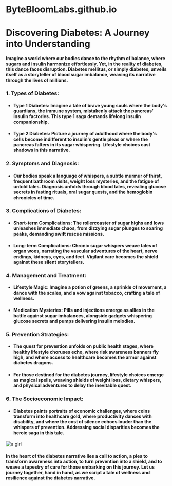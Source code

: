 # ByteBloomLabs.github.io
  # **Discovering Diabetes: A Journey into Understanding**


#### Imagine a world where our bodies dance to the rhythm of balance, where sugars and insulin harmonize effortlessly. Yet, in the reality of diabetes, this dance faces disruption. Diabetes mellitus, or simply diabetes, unveils itself as a storyteller of blood sugar imbalance, weaving its narrative through the lives of millions.

### **1. Types of Diabetes:** 
   - #### **Type 1 Diabetes:** Imagine a tale of brave young souls where the body's guardians, the immune system, mistakenly attack the pancreas' insulin factories. This type 1 saga demands lifelong insulin companionship.
  - #### **Type 2 Diabetes:** Picture a journey of adulthood where the body's cells become indifferent to insulin's gentle pleas or where the pancreas falters in its sugar whispering. Lifestyle choices cast shadows in this narrative.

### **2. Symptoms and Diagnosis:**
   - #### Our bodies speak a language of whispers, a subtle murmur of thirst, frequent bathroom visits, weight loss mysteries, and the fatigue of untold tales. Diagnosis unfolds through blood tales, revealing glucose secrets in fasting rituals, oral sugar quests, and the hemoglobin chronicles of time.

### **3. Complications of Diabetes:**
   - #### **Short-term Complications:** The rollercoaster of sugar highs and lows unleashes immediate chaos, from dizzying sugar plunges to soaring peaks, demanding swift rescue missions.
   - #### **Long-term Complications:** Chronic sugar whispers weave tales of organ woes, narrating the vascular adventures of the heart, nerve endings, kidneys, eyes, and feet. Vigilant care becomes the shield against these silent storytellers.

### **4. Management and Treatment:**
   - #### **Lifestyle Magic:** Imagine a potion of greens, a sprinkle of movement, a dance with the scales, and a vow against tobacco, crafting a tale of wellness.
   - #### **Medication Mysteries:** Pills and injections emerge as allies in the battle against sugar imbalances, alongside gadgets whispering glucose secrets and pumps delivering insulin melodies.

### **5. Prevention Strategies:**
   - #### The quest for prevention unfolds on public health stages, where healthy lifestyle choruses echo, where risk awareness banners fly high, and where access to healthcare becomes the armor against diabetes dragons.
   - #### For those destined for the diabetes journey, lifestyle choices emerge as magical spells, weaving shields of weight loss, dietary whispers, and physical adventures to delay the inevitable quest.

### **6. The Socioeconomic Impact:**
   - #### Diabetes paints portraits of economic challenges, where coins transform into healthcare gold, where productivity dances with disability, and where the cost of silence echoes louder than the whispers of prevention. Addressing social disparities becomes the heroic saga in this tale.

![a girl](https://github.com/ByteBloomLabs/ByteBloomLabs.github.io/assets/172490982/98be29ed-3fa5-46eb-bd8b-a82cbbd3ec01)


#### In the heart of the diabetes narrative lies a call to action, a plea to transform awareness into action, to turn prevention into a shield, and to weave a tapestry of care for those embarking on this journey. Let us journey together, hand in hand, as we script a tale of wellness and resilience against the diabetes narrative.
